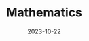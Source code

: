 ---
title: "Mathematics"
date: 2023-10-22
description: Mathematics Blogs
menu:
  sidebar:
    name: Mathematics Blogs
    identifier: Mathematics-Blogs
    weight: 100
---